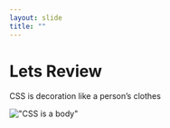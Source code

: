 ```yaml
---
layout: slide
title: ""
---
```


# Lets Review
CSS is decoration like a person’s clothes

!["CSS is a body"](/103-js/assets/images/review-css.png)



